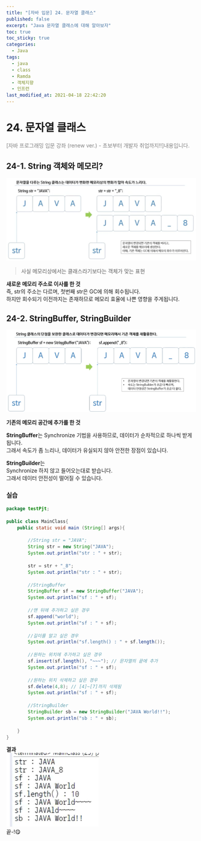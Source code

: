 ```yaml
---
title: "[자바 입문] 24. 문자열 클래스"
published: false
excerpt: "Java 문자열 클래스에 대해 알아보자"
toc: true
toc_sticky: true
categories:
  - Java
tags:
  - java
  - class
  - Ramda
  - 객체지향
  - 인프런
last_modified_at: 2021-04-18 22:42:20
---
```


# 24. 문자열 클래스
<span style="color:grey">[자바 프로그래밍 입문 강좌 (renew ver.) - 초보부터 개발자 취업까지!!]내용입니다.</span>

## 24-1. String 객체와 메모리?
![이미지](/assets/images/Java_프로그래밍_입문/24강/sc1.png)
> 사실 메모리상에서는 클래스라기보다는 객체가 맞는 표현  
  
**새로운 메모리 주소로 이사를 한 것**  
즉, str의 주소는 다르며, 첫번째 str은 GC에 의해 회수됩니다.  
하지만 회수되기 이전까지는 존재하므로 메모리 효율에 나쁜 영향을 주게됩니다.  
  
## 24-2. StringBuffer, StringBuilder
![이미지](/assets/images/Java_프로그래밍_입문/24강/sc2.png)  
  
**기존의 메모리 공간에 추가를 한 것**  
  
**StringBuffer**는 
Synchronize 기법을 사용하므로, 데이터가 순차적으로 하나씩 받게 됩니다.  
그래서 속도가 좀 느리나, 데이터가 유실되지 않아 안전한 장점이 있습니다.  
  
**StringBuilder**는  
Synchronize 하지 않고 들어오는대로 받습니다.  
그래서 데이터 안전성이 떨어질 수 있습니다.  
  
### 실습  
  
```java
package testPjt;

public class MainClass{
    public static void main (String[] args){

        //String str = "JAVA";
        String str = new String("JAVA");
        System.out.println("str : " + str);
        
        str = str + "_8";
        System.out.println("str : " + str);

        //StringBuffer
        StringBuffer sf = new StringBuffer("JAVA");
        System.out.println("sf : " + sf);
        
        //맨 뒤에 추가하고 싶은 경우
        sf.append("world");  
        System.out.println("sf : " + sf);

        //길이를 알고 싶은 경우
        System.out.println("sf.length() : " + sf.length());

        //원하는 위치에 추가하고 싶은 경우
        sf.insert(sf.length(), "~~~"); // 문자열의 끝에 추가
        System.out.println("sf : " + sf);

        //원하는 위치 삭제하고 싶은 경우
        sf.delete(4,8); // [4]~[7]까지 삭제됨
        System.out.println("sf : " + sf);

        //StringBuilder
        StringBuilder sb = new StringBuilder("JAVA World!!");
        System.out.println("sb : " + sb);

    }
}
```
  
**결과**  
![이미지](/assets/images/Java_프로그래밍_입문/24강/sc3.png)  
끝-!😋